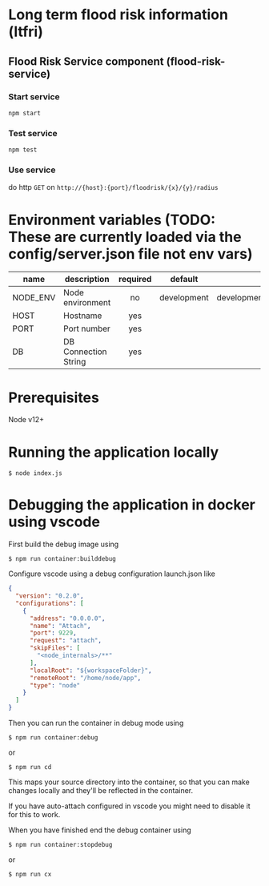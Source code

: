 # Long term flood risk information (ltfri)

## Flood Risk Service component (flood-risk-service)

### Start service

`npm start`

### Test service

`npm test`

### Use service

do http `GET` on `http://{host}:{port}/floodrisk/{x}/{y}/radius`

# Environment variables (TODO: These are currently loaded via the config/server.json file not env vars)
| name     |      description      | required  |   default   |            valid            | notes |
|----------|-----------------------|:---------:|-------------|:---------------------------:|-------|
| NODE_ENV | Node environment      |    no     | development | development,test,production |       |
| HOST     | Hostname              |    yes    |             |                             |       |
| PORT     | Port number           |    yes    |             |                             |       |
| DB       | DB Connection String  |    yes    |             |                             |       |

# Prerequisites

Node v12+

# Running the application locally

`$ node index.js`

# Debugging the application in docker using vscode

First build the debug image using

`$ npm run container:builddebug`

Configure vscode using a debug configuration launch.json like

```json
{
  "version": "0.2.0",
  "configurations": [
    {
      "address": "0.0.0.0",
      "name": "Attach",
      "port": 9229,
      "request": "attach",
      "skipFiles": [
        "<node_internals>/**"
      ],
      "localRoot": "${workspaceFolder}",
      "remoteRoot": "/home/node/app",
      "type": "node"
    }
  ]
}
```

Then you can run the container in debug mode using

`$ npm run container:debug`

or 

`$ npm run cd`

This maps your source directory into the container, so that you can make changes locally and they'll be reflected in the container.

If you have auto-attach configured in vscode you might need to disable it for this to work.

When you have finished end the debug container using

`$ npm run container:stopdebug`

or 

`$ npm run cx`